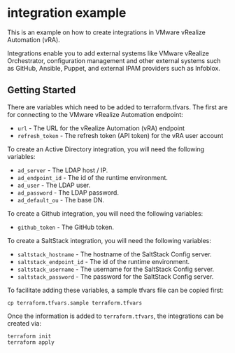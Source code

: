 # integration example

This is an example on how to create integrations in VMware vRealize Automation (vRA).

Integrations enable you to add external systems like VMware vRealize Orchestrator, configuration management and other external systems such as GitHub, Ansible, Puppet, and external IPAM providers such as Infoblox.

## Getting Started

There are variables which need to be added to terraform.tfvars. The first are for connecting to the VMware vRealize Automation endpoint:

* `url` - The URL for the vRealize Automation (vRA) endpoint
* `refresh_token` - The refresh token (API token) for the vRA user account

To create an Active Directory integration, you will need the following variables:

* `ad_server` - The LDAP host / IP.
* `ad_endpoint_id` - The id of the runtime environment.
* `ad_user` - The LDAP user.
* `ad_password` - The LDAP password.
* `ad_default_ou` - The base DN.

To create a Github integration, you will need the following variables:

* `github_token` - The GitHub token.

To create a SaltStack integration, you will need the following variables:

* `saltstack_hostname` - The hostname of the SaltStack Config server.
* `saltstack_endpoint_id` - The id of the runtime environment.
* `saltstack_username` - The username for the SaltStack Config server.
* `saltstack_password` - The password for the SaltStack Config server.

To facilitate adding these variables, a sample tfvars file can be copied first:
```shell
cp terraform.tfvars.sample terraform.tfvars
```

Once the information is added to `terraform.tfvars`, the integrations can be created via:

```shell
terraform init
terraform apply
```
